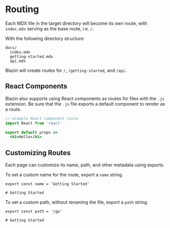 
# Routing

Each MDX file in the target directory will become its own route,
with `index.mdx` serving as the base route, i.e. `/`.

With the following directory structure:

```
docs/
  index.mdx
  getting-started.mdx
  api.mdx
```

Blazin will create routes for `/`, `/getting-started`, and `/api`.

## React Components

Blazin also supports using React components as routes for files with the `.js` extension.
Be sure that the `.js` file exports a default component to render as a route.

```jsx
// example React component route
import React from 'react'

export default props =>
  <h1>Hello</h1>
```

## Customizing Routes

Each page can customize its name, path, and other metadata using exports.

To set a custom name for the route, export a `name` string.

```mdx
export const name = 'Getting Started'

# Getting Started
```

To set a custom path, without renaming the file, export a `path` string.

```mdx
export const path = '/go'

# Getting Started
```
